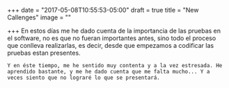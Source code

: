 +++
date = "2017-05-08T10:55:53-05:00"
draft = true
title = "New Callenges"
image = ""

+++
	En estos días me he dado cuenta de la importancia de las pruebas en el software, no es que no fueran importantes antes, sino todo el proceso que conlleva realizarlas, es decir, desde que empezamos a codificar las pruebas estan presentes.

	Y en éste tiempo, me he sentido muy contenta y a la vez estresada. He aprendido bastante, y me he dado cuenta que me falta mucho... Y a veces siento que no lograré lo que se presentará.
